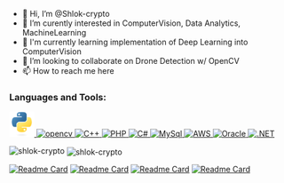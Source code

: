 - 👋 Hi, I’m @Shlok-crypto
- 👀 I’m curently interested in ComputerVision, Data Analytics, MachineLearning 
- 🌱 I'm currently learning implementation of Deep Learning into ComputerVision
- 💞️ I’m looking to collaborate on Drone Detection w/ OpenCV
- 📫 How to reach me here

<h3 align="left">Languages and Tools:</h3>
<p align="left"> 
<a href="https://www.python.org" target="_blank"> <img src="https://raw.githubusercontent.com/devicons/devicon/master/icons/python/python-original.svg" alt="python" width="45" height="45"/> </a>     
<a href="https://opencv.org/" target="_blank"> <img src="https://www.vectorlogo.zone/logos/opencv/opencv-icon.svg" alt="opencv" width="45" height="45"/> </a>                   
<a href="http://www.cplusplus.org/" target="_blank"> <img src="https://cdn.worldvectorlogo.com/logos/c.svg" alt="C++" width="45" height="45"/> </a>
<a href="https://www.php.net/" target="_blank"> <img src="https://cdn.worldvectorlogo.com/logos/php-1.svg" alt="PHP" width="45" height="45"/> </a>
<a href="https://dotnet.microsoft.com/languages/csharp/" target="_blank"> <img src="https://seeklogo.com/images/C/c-sharp-c-logo-02F17714BA-seeklogo.com.png" alt="C#" width="45" height="45"/> </a> 
<a href="https://www.mysql.com/" target="_blank"> <img src="https://cdn.worldvectorlogo.com/logos/mysql-3.svg" alt="MySql" width="45" height="45"/> </a>
<a href="https://aws.amazon.com/" target="_blank"> <img src="https://cdn.worldvectorlogo.com/logos/aws-2.svg" alt="AWS" width="45" height="45"/> </a>
<a href="https://www.oracle.com/database/" target="_blank"> <img src="https://cdn.worldvectorlogo.com/logos/oracle-3.svg" alt="Oracle" width="45" height="45"/> </a>
<a href="https://dotnet.microsoft.com/" target="_blank"> <img src="https://cdn.worldvectorlogo.com/logos/dot-net-core-7.svg" alt=".NET" width="45" height="45"/> </a>
</p>

<p align="left"> 
<p><img align="left" src="https://github-readme-stats.vercel.app/api?username=shlok-crypto&hide=prs,issues,contribs&show_icons=true&locale=en&bg_color=30,e96443,904e95&title_color=fff&text_color=fff" alt="shlok-crypto" /></p>
<p>&nbsp;<img align="center" src="https://github-readme-stats.vercel.app/api/top-langs?username=shlok-crypto&show_icons=true&locale=en&layout=compact&bg_color=30,e96443,904e95&title_color=fff&text_color=fff" alt="shlok-crypto" /></p>
</P>

[![Readme Card](https://github-readme-stats.vercel.app/api/pin/?username=shlok-crypto&repo=University-Facial-Multifactor-Authentication-System&theme=radical)](https://github.com/Shlok-crypto/University-Facial-Multifactor-Authentication-System)
[![Readme Card](https://github-readme-stats.vercel.app/api/pin/?username=shlok-crypto&repo=Hand-Detection_Real-Time_30fps&theme=radical)](https://github.com/Shlok-crypto/Hand-Detection_Real-Time_30fps)
[![Readme Card](https://github-readme-stats.vercel.app/api/pin/?username=shlok-crypto&repo=Invisibility-Cloak&&theme=radical)](https://github.com/Shlok-crypto/Invisibility-Cloak)
[![Readme Card](https://github-readme-stats.vercel.app/api/pin/?username=shlok-crypto&repo=Steganography-Software&theme=radical)](https://github.com/Shlok-crypto/Steganography-Software)

<!---
Shlok-crypto/Shlok-crypto is a ✨ special ✨ repository because its `README.md` (this file) appears on your GitHub profile.
You can click the Preview link to take a look at your changes.
---> 
